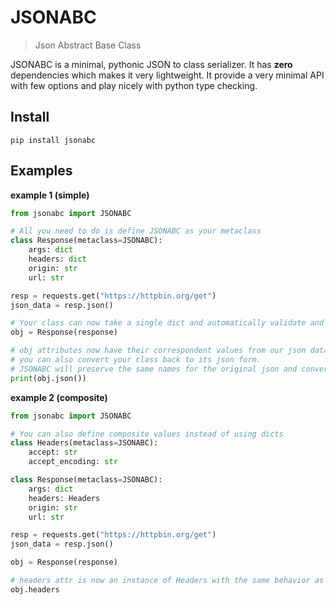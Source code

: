 # JSONABC

> Json Abstract Base Class

JSONABC is a minimal, pythonic JSON to class serializer. It has __zero__ dependencies which makes it very lightweight. It provide a very minimal API with few options and play nicely with python type checking.


## Install
```shell
pip install jsonabc
```

## Examples

__example 1 (simple)__

```python
from jsonabc import JSONABC

# All you need to do is define JSONABC as your metaclass
class Response(metaclass=JSONABC):
    args: dict
    headers: dict
    origin: str
    url: str

resp = requests.get("https://httpbin.org/get")
json_data = resp.json()

# Your class can now take a single dict and automatically validate and parse it.
obj = Response(response)

# obj attributes now have their correspondent values from our json data.
# you can also convert your class back to its json form.
# JSONABC will preserve the same names for the original json and converge to it.
print(obj.json())

```

__example 2 (composite)__
```python
from jsonabc import JSONABC

# You can also define composite values instead of using dicts
class Headers(metaclass=JSONABC):
    accept: str
    accept_encoding: str

class Response(metaclass=JSONABC):
    args: dict
    headers: Headers
    origin: str
    url: str

resp = requests.get("https://httpbin.org/get")
json_data = resp.json()

obj = Response(response)

# headers attr is now an instance of Headers with the same behavior as Response
obj.headers 

```